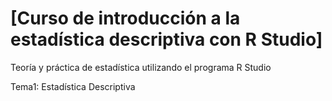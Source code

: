 # [Curso de introducción a la estadística descriptiva con R Studio]

Teoría y práctica de estadística utilizando el programa R Studio

Tema1: Estadística Descriptiva
